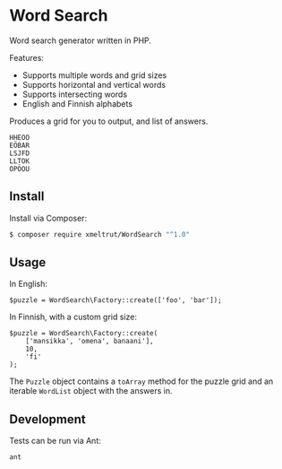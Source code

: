 Word Search
===========

Word search generator written in PHP.

Features:

* Supports multiple words and grid sizes
* Supports horizontal and vertical words
* Supports intersecting words
* English and Finnish alphabets

Produces a grid for you to output, and list of answers.

    HHEOÖ
    EÖBAR
    LSJFD
    LLTOK
    OPÖOU

Install
-------

Install via Composer:

```bash
$ composer require xmeltrut/WordSearch "^1.0"
```

Usage
-----

In English:

    $puzzle = WordSearch\Factory::create(['foo', 'bar']);

In Finnish, with a custom grid size:

    $puzzle = WordSearch\Factory::create(
        ['mansikka', 'omena', banaani'],
        10,
        'fi'
    );

The `Puzzle` object contains a `toArray` method for the puzzle grid
and an iterable `WordList` object with the answers in.

Development
-----------

Tests can be run via Ant:

    ant
